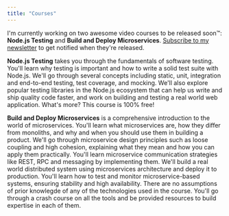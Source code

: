 ```yaml
---
title: "Courses"
---
```


I'm currently working on two awesome video courses to be released soon™: **Node.js Testing** and **Build and Deploy Microservices**. [Subscribe to my newsletter](http://bit.ly/nksnewsletter) to get notified when they're released.

**Node.js Testing** takes you through the fundamentals of software testing. You'll learn why testing is important and how to write a solid test suite with Node.js. We'll go through several concepts including static, unit, integration and end-to-end testing, test coverage, and mocking. We'll also explore popular testing libraries in the Node.js ecosystem that can help us write and ship quality code faster, and work on building and testing a real world web application. What's more? This course is 100% free!


**Build and Deploy Microservices** is a comprehensive introduction to the world of microservices. You'll learn what microservices are, how they differ from monoliths, and why and when you should use them in building a product. We'll go through microservice design principles such as loose coupling and high cohesion, explaining what they mean and how you can apply them practically. You'll learn microservice communication strategies like REST, RPC and messaging by implementing them. We'll build a real world distributed system using microservices architecture and deploy it to production. You'll learn how to test and monitor microservice-based systems, ensuring stability and high availability. There are no assumptions of prior knowlegde of any of the technologies used in the course. You'll go through a crash course on all the tools and be provided resources to build expertise in each of them.